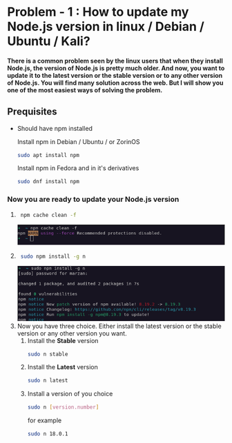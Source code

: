 # **Problem - 1 :** How to update my Node.js version in linux / Debian / Ubuntu / Kali?  

#### There is a common problem seen by the linux users that when they install Node.js, the version of Node.js is pretty much older. And now, you want to update it to the latest version or the stable version or to any other version of Node.js. You will find many solution across the web. But I will show you one of the most easiest ways of solving the problem.

## Prequisites
 - Should have npm installed

    Install npm in Debian / Ubuntu / or ZorinOS
     ```sh
    sudo apt install npm
     ```
     Install npm in Fedora and in it's derivatives
     ```sh
    sudo dnf install npm
     ```

### Now you are ready to update your Node.js version
1. ```sh
    npm cache clean -f
    ```
    ![npm](../assets/node-js-version-update/npm-cache-cleaning.png)
2. ```sh
    sudo npm install -g n
    ```
    ![npm](../assets/node-js-version-update/install-node-version-manager.png)
3. Now you have three choice. Either install the latest version or the stable version or any other version you want.
      1. Install the **Stable** version
         ```sh
         sudo n stable
         ```
    2. Install the **Latest** version
        ```sh
        sudo n latest
        ```
    3. Install a version of you choice
        ```sh
        sudo n [version.number]
        ```
        for example
        ```sh
        sudo n 18.0.1
        ```